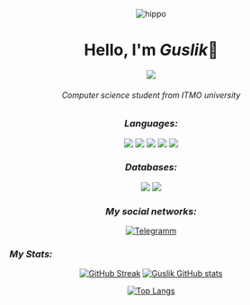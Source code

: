 <div align="center">

![hippo](https://media.tenor.com/C9qukZqPPS4AAAAC/coding-typing.gif)
# Hello, I'm *Guslik*👻
![](https://komarev.com/ghpvc/?username=Guslik5&color=blueviolet)
###### Computer science student from ITMO university

### *Languages:*

<img src="https://img.shields.io/badge/c%20-%2300599C.svg?&style=for-the-badge&logo=c&logoColor=white"/>
<img src="https://img.shields.io/badge/c++%20-%2300599C.svg?&style=for-the-badge&logo=c%2B%2B&ogoColor=white"/>
<img src="https://img.shields.io/badge/c%23%20-%23239120.svg?&style=for-the-badge&logo=c-sharp&logoColor=white"/>
<img src="https://img.shields.io/badge/java-%23ED8B00.svg?&style=for-the-badge&logo=java&logoColor=black"/>
<img src="https://img.shields.io/badge/python%20-%2314354C.svg?&style=for-the-badge&logo=python&logoColor=white"/>

### *Databases:*

<img src="https://img.shields.io/badge/mysql-%2300f.svg?&style=for-the-badge&logo=mysql&logoColor=white"/>
<img src ="https://img.shields.io/badge/sqlite-%2307405e.svg?&style=for-the-badge&logo=sqlite&logoColor=white"/>


### *My social networks:*

[![Telegramm](https://img.shields.io/badge/-telegram-blue?style=for-the-badge&logo=telegram)](https://t.me/guslik5)
</div>

### *My Stats:*
<div align="center">


[![GitHub Streak](http://github-readme-streak-stats.herokuapp.com?user=Guslik5&theme=highcontrast&fire=red&ring=purple&stroke=purple&border=purple&sideNums=yellow&currStreakNum=yellow)](https://git.io/streak-stats)
[![Guslik GitHub stats](https://github-readme-stats.vercel.app/api?username=Guslik5&theme=highcontrast)](https://github.com/anuraghazra/github-readme-stats)

[![Top Langs](https://github-readme-stats.vercel.app/api/top-langs/?username=Guslik5&hide_progress=true&theme=highcontrast)](https://github.com/anuraghazra/github-readme-stats)
</div>


